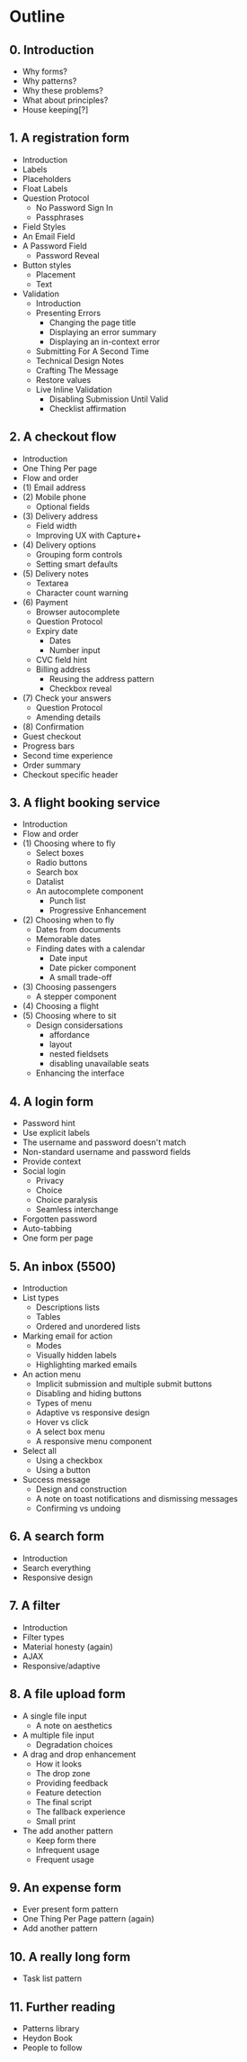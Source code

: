 # Outline

## 0. Introduction

- Why forms?
- Why patterns?
- Why these problems?
- What about principles?
- House keeping[?]

## 1. A registration form

- Introduction
- Labels
- Placeholders
- Float Labels
- Question Protocol
	- No Password Sign In
	- Passphrases
- Field Styles
- An Email Field
- A Password Field
	- Password Reveal
- Button styles
	- Placement
	- Text
- Validation
	- Introduction
	- Presenting Errors
		- Changing the page title
		- Displaying an error summary
		- Displaying an in-context error
	- Submitting For A Second Time
	- Technical Design Notes
	- Crafting The Message
	- Restore values
	- Live Inline Validation
		- Disabling Submission Until Valid
		- Checklist affirmation

## 2. A checkout flow

- Introduction
- One Thing Per page
- Flow and order
- (1) Email address
- (2) Mobile phone
	- Optional fields
- (3) Delivery address
	- Field width
	- Improving UX with Capture+
- (4) Delivery options
	- Grouping form controls
	- Setting smart defaults
- (5) Delivery notes
	- Textarea
	- Character count warning
- (6) Payment
	- Browser autocomplete
	- Question Protocol
	- Expiry date
		- Dates
		- Number input
	- CVC field hint
	- Billing address
		- Reusing the address pattern
		- Checkbox reveal
- (7) Check your answers
	- Question Protocol
	- Amending details
- (8) Confirmation
- Guest checkout
- Progress bars
- Second time experience
- Order summary
- Checkout specific header

## 3. A flight booking service

- Introduction
- Flow and order
- (1) Choosing where to fly
	- Select boxes
	- Radio buttons
	- Search box
	- Datalist
	- An autocomplete component
		- Punch list
		- Progressive Enhancement
- (2) Choosing when to fly
	- Dates from documents
	- Memorable dates
	- Finding dates with a calendar
		- Date input
		- Date picker component
		- A small trade-off
- (3) Choosing passengers
	- A stepper component
- (4) Choosing a flight
- (5) Choosing where to sit
	- Design considersations
		- affordance
		- layout
		- nested fieldsets
		- disabling unavailable seats
	- Enhancing the interface

## 4. A login form

- Password hint
- Use explicit labels
- The username and password doesn't match
- Non-standard username and password fields
- Provide context
- Social login
	- Privacy
	- Choice
	- Choice paralysis
	- Seamless interchange
- Forgotten password
- Auto-tabbing
- One form per page

## 5. An inbox (5500)

- Introduction
- List types
	- Descriptions lists
	- Tables
	- Ordered and unordered lists
- Marking email for action
	- Modes
	- Visually hidden labels
	- Highlighting marked emails
- An action menu
	- Implicit submission and multiple submit buttons
	- Disabling and hiding buttons
	- Types of menu
	- Adaptive vs responsive design
	- Hover vs click
	- A select box menu
	- A responsive menu component
- Select all
	- Using a checkbox
	- Using a button
- Success message
	- Design and construction
	- A note on toast notifications and dismissing messages
	- Confirming vs undoing

## 6. A search form

- Introduction
- Search everything
- Responsive design

## 7. A filter

- Introduction
- Filter types
- Material honesty (again)
- AJAX
- Responsive/adaptive

## 8. A file upload form

- A single file input
	- A note on aesthetics
- A multiple file input
	- Degradation choices
- A drag and drop enhancement
	- How it looks
	- The drop zone
	- Providing feedback
	- Feature detection
	- The final script
	- The fallback experience
	- Small print
- The add another pattern
	- Keep form there
	- Infrequent usage
	- Frequent usage

## 9. An expense form

- Ever present form pattern
- One Thing Per Page pattern (again)
- Add another pattern

## 10. A really long form

- Task list pattern

## 11. Further reading

- Patterns library
- Heydon Book
- People to follow
